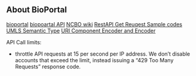 ## About BioPortal
[bioportal](https://bioportal.bioontology.org/) 
[biopoartal API](http://data.bioontology.org/documentation#nav_usage)
[NCBO wiki](https://www.bioontology.org/wiki/Main_Page)
[RestAPI Get Reuqest Sample codes](https://github.com/ncbo/ncbo_rest_sample_code)
[UMLS Semantic Type](https://gist.github.com/joelkuiper/4869d148333f279c2b2e)
[URI Component Encoder and Encoder](https://developer.mozilla.org/en-US/docs/Web/JavaScript/Reference/Global_Objects/encodeURI)

API Call limits: 
- throttle API requests at 15 per second per IP address. We don’t disable accounts that exceed the limit, instead issuing a “429 Too Many Requests” response code.